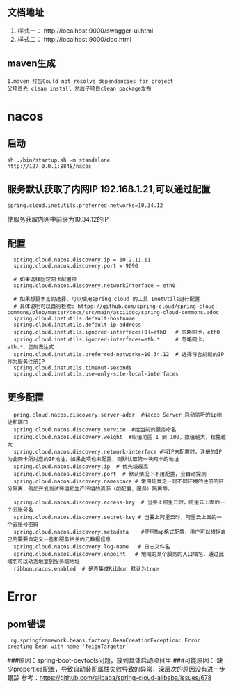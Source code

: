 ## 文档地址
1. 样式一：
    http://localhost:9000/swagger-ui.html
2. 样式二：
    http://localhost:9000/doc.html
    
    
## maven生成
    1.maven 打包Could not resolve dependencies for project
    父项目先 clean install 然后子项目clean package发布
    
# nacos 
    
## 启动
    sh ./bin/startup.sh -m standalone
    http://127.0.0.1:8848/nacos
## 服务默认获取了内网IP 192.168.1.21,可以通过配置
    spring.cloud.inetutils.preferred-networks=10.34.12
使服务获取内网中前缀为10.34.12的IP

## 配置
  ```# 如果选择固定Ip注册可以配置
    spring.cloud.nacos.discovery.ip = 10.2.11.11
    spring.cloud.nacos.discovery.port = 9090
    
    # 如果选择固定网卡配置项
    spring.cloud.nacos.discovery.networkInterface = eth0
    
    # 如果想更丰富的选择，可以使用spring cloud 的工具 InetUtils进行配置
    # 具体说明可以自行检索: https://github.com/spring-cloud/spring-cloud-commons/blob/master/docs/src/main/asciidoc/spring-cloud-commons.adoc
    spring.cloud.inetutils.default-hostname
    spring.cloud.inetutils.default-ip-address
    spring.cloud.inetutils.ignored-interfaces[0]=eth0   # 忽略网卡，eth0
    spring.cloud.inetutils.ignored-interfaces=eth.*     # 忽略网卡，eth.*，正则表达式
    spring.cloud.inetutils.preferred-networks=10.34.12  # 选择符合前缀的IP作为服务注册IP
    spring.cloud.inetutils.timeout-seconds
    spring.cloud.inetutils.use-only-site-local-interfaces
   ```
## 更多配置
  ```
    pring.cloud.nacos.discovery.server-addr  #Nacos Server 启动监听的ip地址和端口
    spring.cloud.nacos.discovery.service  #给当前的服务命名
    spring.cloud.nacos.discovery.weight  #取值范围 1 到 100，数值越大，权重越大
    spring.cloud.nacos.discovery.network-interface #当IP未配置时，注册的IP为此网卡所对应的IP地址，如果此项也未配置，则默认取第一块网卡的地址
    spring.cloud.nacos.discovery.ip  # 优先级最高
    spring.cloud.nacos.discovery.port  # 默认情况下不用配置，会自动探测
    spring.cloud.nacos.discovery.namespace # 常用场景之一是不同环境的注册的区分隔离，例如开发测试环境和生产环境的资源（如配置、服务）隔离等。
    
    spring.cloud.nacos.discovery.access-key  # 当要上阿里云时，阿里云上面的一个云账号名
    spring.cloud.nacos.discovery.secret-key # 当要上阿里云时，阿里云上面的一个云账号密码
    spring.cloud.nacos.discovery.metadata    #使用Map格式配置，用户可以根据自己的需要自定义一些和服务相关的元数据信息
    spring.cloud.nacos.discovery.log-name   # 日志文件名
    spring.cloud.nacos.discovery.enpoint   # 地域的某个服务的入口域名，通过此域名可以动态地拿到服务端地址
    ribbon.nacos.enabled  # 是否集成Ribbon 默认为true
  ```
  
  
 # Error
 ## pom错误
 
 
     rg.springframework.beans.factory.BeanCreationException: Error creating bean with name 'feignTargeter'
 ###原因：spring-boot-devtools问题，放到具体启动项目里
 ###可能原因：
      缺少properties配置，导致自动装配属性失败导致的异常，深层次的原因没有进一步跟踪
 参考：https://github.com/alibaba/spring-cloud-alibaba/issues/678
 
 
 
     
     